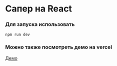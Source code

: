 # Сапер на React
### Для запуска использовать 
```shell
npm run dev
```
### Можно также посмотреть демо на vercel
[Демо](https://minesweeper-vk.vercel.app/)